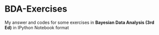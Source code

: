 # BDA-Exercises
My answer and codes for some exercises in 
**Bayesian Data Analysis (3rd Ed)**
in IPython Notebook format
